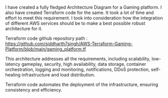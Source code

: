 I have created a fully fledged Architecture Diagram for a Gaming platform. I also have created Terraform code for the same. It took a lot of time and effort to meet this requirement. I took into consideration how the integration of different AWS services should be to make a best possible robust architecture for it.

Terraform code github repository path : https://github.com/siddharth7singh/AWS-Terraform-Gaming-Platform/blob/main/gaming_platform.tf

This architecture addresses all the requirements, including scalability, low-latency gameplay, security, high availability, data storage, container orchestration, logging and monitoring, notifications, DDoS protection, self-healing infrastructure and load distribution. 

Terraform code automates the deployment of the infrastructure, ensuring consistency and efficiency.

